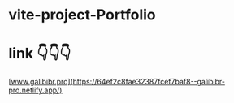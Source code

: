 # vite-project-Portfolio
# link 👇👇👇
[www.galibibr.pro](https://64ef2c8fae32387fcef7baf8--galibibr-pro.netlify.app/)
